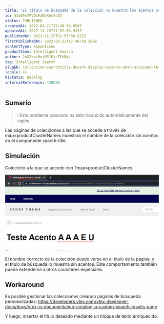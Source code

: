 ```yaml
---
title: 'El título de búsqueda de la colección no muestra los acentos cuando se accede a través de map=productClusterNames'
id: 41m89nYPVQxFaNUXAcGo3X
status: PUBLISHED
createdAt: 2022-03-21T17:40:39.850Z
updatedAt: 2022-11-25T21:57:56.915Z
publishedAt: 2022-11-25T21:57:56.915Z
firstPublishedAt: 2022-03-21T17:40:40.209Z
contentType: knownIssue
productTeam: Intelligent Search
author: 2mXZkbi0oi061KicTExNjo
tag: Intelligent Search
slugEN: collection-searchtitle-doesnt-display-accents-when-accessed-through-mapproductclusternames
locale: es
kiStatus: Backlog
internalReference: 439856
---
```


## Sumario

>ℹ️ Este problema conocido ha sido traducido automáticamente del inglés.


Las páginas de colecciones a las que se accede a través de map=productClusterNames muestran el nombre de la colección sin acentos en el componente search-title.



## Simulación


Colección a la que se accede con ?map=productClusterNames:

 ![](https://raw.githubusercontent.com/vtexdocs/help-center-content/refs/heads/main/docs/es/known-issues/Intelligent%20Search/el-titulo-de-busqueda-de-la-coleccion-no-muestra-los-acentos-cuando-se-accede-a-traves-de-mapproductclusternames_1.png)

El nombre correcto de la colección puede verse en el título de la página, y el título de búsqueda lo muestra sin acentos. Este comportamiento también puede extenderse a otros caracteres especiales.



## Workaround


Es posible gestionar las colecciones creando páginas de búsqueda personalizadas:
https://developers.vtex.com/vtex-developer-docs/docs/vtex-io-documentation-creating-a-custom-search-results-page

Y luego, insertar el título deseado mediante un bloque de texto enriquecido.


